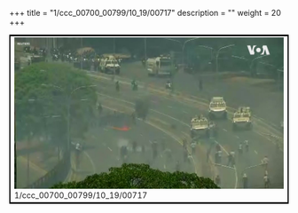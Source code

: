 +++
title = "1/ccc_00700_00799/10_19/00717"
description = ""
weight = 20
+++

<table style="border:2px solid black;max-width:800px;max-height:800px;" 
><tr><td>
<img class="center-fit-jpg"
src="/jpg_/aaa_20190430_NxaOmWaI8sI_00716.jpg">
1/ccc_00700_00799/10_19/00717
</img></td></tr></table>
